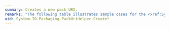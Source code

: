 ```yaml
---
summary: Creates a new pack URI.
remarks: "The following table illustrates sample cases for the <xref:System.IO.Packaging.PackUriHelper.Create%2A> method.  \n  \n|`packageUri`|`partUri`|`fragment`|Returned pack URI|  \n|------------------|---------------|----------------|-----------------------|  \n|http://www.proseware.com/mypackage.pkg|/page1.xaml|#intro|pack://http:,,www.proseware.com,mypackage.pkg/page1.xaml#intro|  \n|http://www.proseware.com/mypackage.pkg|/page2.xaml|**null**|pack://http:,,www.proseware.com,mypackage.pkg/page2.xaml|  \n|http://www.proseware.com/mypackage.pkg|/a/page4.xaml|**null**|pack://http:,,www.proseware.com,mypackage.pkg/a/page4.xaml|  \n|http://www.proseware.com/mypackage.pkg|/%41/%61.xml|**null**|pack://http:,,www.proseware.com,mypackage.pkg/A/a.xml|  \n|http://www.proseware.com/mypackage.pkg|/%25XY.xml|**null**|pack://http:,,www.proseware.com,mypackage.pkg/%25XY.xml|  \n|http://www.proseware.com/mypackage.pkg|/a/page5.xaml|#summary|pack://http:,,www.proseware.com,mypackage.pkg/a/page5.xaml#summary|  \n|http://www.proseware.com/packages.aspx?pkg04|/page1.xaml|#intro|pack://http:,,www.proseware.com,packages.aspx%3fpkg04/page1.xaml#intro|  \n|http://www.proseware.com/mypackage.pkg|**null**|**null**|pack://http:,,www.proseware.com,mypackage.pkg|  \n|ftp://ftp.proseware.com/packages/mypackage1.abc|/a/mydoc.xaml|**null**|pack://ftp:,,ftp.proseware.com,packages,mypackage1.abc/a/mydoc.xaml|  \n|file:///d:/packages/mypackage2.pkg|/a/bar.xaml|#xref|pack://file:,,,d:,packages,mypackage2.pkg/a/bar.xaml#xref|  \n  \n Composing a pack URI is a multi-step process.  For example, one step in forming a pack URI is to replace the forward slash (/) characters of the `packageUri` with commas (,).  \n  \n For more information on string conversion and how pack URIs are formed, see Appendix A.4 \"String Conversion Examples\" and Appendix B.3 \"Composing a Pack URI\" in the Open Packaging Conventions specification available for download at [Specifications and License Downloads](http://go.microsoft.com/fwlink/?LinkID=71255)."
uid: System.IO.Packaging.PackUriHelper.Create*
---
```

